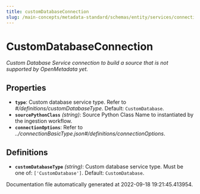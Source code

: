 ```yaml
---
title: customDatabaseConnection
slug: /main-concepts/metadata-standard/schemas/entity/services/connections/database/customdatabaseconnection
---
```


# CustomDatabaseConnection

*Custom Database Service connection to build a source that is not supported by OpenMetadata yet.*

## Properties

- **`type`**: Custom database service type. Refer to *#/definitions/customDatabaseType*. Default: `CustomDatabase`.
- **`sourcePythonClass`** *(string)*: Source Python Class Name to instantiated by the ingestion workflow.
- **`connectionOptions`**: Refer to *../connectionBasicType.json#/definitions/connectionOptions*.
## Definitions

- **`customDatabaseType`** *(string)*: Custom database service type. Must be one of: `['CustomDatabase']`. Default: `CustomDatabase`.


Documentation file automatically generated at 2022-09-18 19:21:45.413954.

